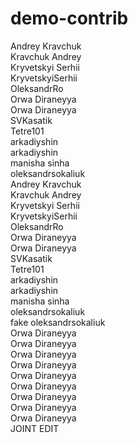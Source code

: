 # demo-contrib

Andrey Kravchuk  
Kravchuk Andrey  
Kryvetskyi Serhii  
KryvetskyiSerhii  
OleksandrRo  
Orwa Diraneyya  
Orwa Diraneyya  
SVKasatik  
Tetre101  
arkadiyshin  
arkadiyshin  
manisha sinha  
oleksandrsokaliuk  
Andrey Kravchuk  
Kravchuk Andrey  
Kryvetskyi Serhii  
KryvetskyiSerhii  
OleksandrRo  
Orwa Diraneyya  
Orwa Diraneyya  
SVKasatik  
Tetre101  
arkadiyshin  
arkadiyshin  
manisha sinha  
oleksandrsokaliuk  
fake oleksandrsokaliuk  
Orwa Diraneyya  
Orwa Diraneyya  
Orwa Diraneyya  
Orwa Diraneyya  
Orwa Diraneyya  
Orwa Diraneyya  
Orwa Diraneyya  
Orwa Diraneyya  
Orwa Diraneyya  
JOINT EDIT  
